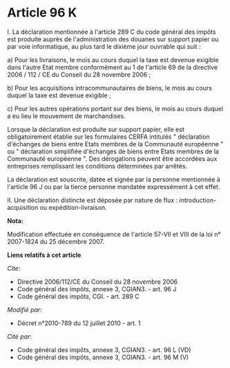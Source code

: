 # Article 96 K

I. La déclaration mentionnée à l'article 289 C du code général des impôts est produite auprès de l'administration des douanes
sur support papier ou par voie informatique, au plus tard le dixième jour ouvrable qui suit : 

a) Pour les livraisons, le mois au cours duquel la taxe est devenue exigible dans l'autre Etat membre conformément au 1 de
l'article 69 de la directive 2006 / 112 / CE du Conseil du 28 novembre 2006 ; 

b) Pour les acquisitions intracommunautaires de biens, le mois au cours duquel la taxe est devenue exigible ; 

c) Pour les autres opérations portant sur des biens, le mois au cours duquel a eu lieu le mouvement de marchandises. 

Lorsque la déclaration est produite sur support papier, elle est obligatoirement établie sur les formulaires CERFA intitulés
" déclaration d'échanges de biens entre Etats membres de la Communauté européenne " ou " déclaration simplifiée d'échanges de
biens entre Etats membres de la Communauté européenne ". Des dérogations peuvent être accordées aux entreprises remplissant
les conditions déterminées par arrêtés. 

La déclaration est souscrite, datée et signée par la personne mentionnée à l'article 96 J ou par la tierce personne mandatée
expressément à cet effet. 

II. Une déclaration distincte est déposée par nature de flux : introduction-acquisition ou expédition-livraison.

**Nota:**

Modification effectuée en conséquence de l'article 57-VII et VIII de la loi n° 2007-1824 du 25 décembre 2007.

**Liens relatifs à cet article**

_Cite_:

  - Directive 2006/112/CE du Conseil du 28 novembre 2006
  - Code général des impôts, annexe 3, CGIAN3. - art. 96 J
  - Code général des impôts, CGI. - art. 289 C

_Modifié par_:

  - Décret n°2010-789 du 12 juillet 2010 - art. 1

_Cité par_:

  - Code général des impôts, annexe 3, CGIAN3. - art. 96 L (VD)
  - Code général des impôts, annexe 3, CGIAN3. - art. 96 M (V)
